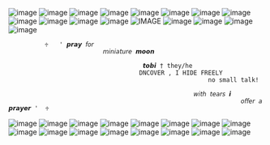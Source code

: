 ![image](https://64.media.tumblr.com/1c7a3127bdb5c6146563af6a6ba9e4d7/217582ed8e3d7acc-0a/s1280x1920/3d2d6621268c45358f4cea460cb1b686380857e9.pnj)
![image](https://64.media.tumblr.com/d1438a4ec4a05d7f0e1d5b0fa14628b7/395c59116de04539-34/s100x200/0c503ba02a94c3b21a63407d86a627b871b27885.gifv) ![image](https://64.media.tumblr.com/8cbf1a5e20bee35b572acb7eee370e75/395c59116de04539-3b/s100x200/2c2dbbd6e1ee6c5c9098fc9a1ee1b3aaf04219c5.gifv) ![image](https://64.media.tumblr.com/b91b2d561a40b1eb6091aeec41b0e5ea/395c59116de04539-c2/s100x200/f9e18a14b9b3e752698be88198ed123cdb781c53.gifv) ![image](https://64.media.tumblr.com/b9479f225dc6d1b077c287be0e937ca8/395c59116de04539-57/s100x200/94ea86a58089fc044fa38d123d38b35eb273c00f.gifv) ![image](https://64.media.tumblr.com/5371dec238a752afa2131436932b6316/395c59116de04539-08/s100x200/44ac4ca82df7935d7becbd014e2be30ae05ebb1c.gifv) ![image](https://64.media.tumblr.com/dc81b3d4a559a9649863818ebaf1c373/43ee0aec6aa627e2-fb/s100x200/c5a2d8f59ccfea6419766cde4cf59209b90ee68b.pnj) ![image](https://64.media.tumblr.com/0b8c525e5bc11b10d06beba7956a6840/395c59116de04539-6c/s100x200/1916575c80e0371ca6892209b4450230c4fea5b2.gifv) ![image](https://64.media.tumblr.com/5635973d56fd0e24cb36878219491e20/43ee0aec6aa627e2-0c/s100x200/2396ff3e8dbeb4152ffafca44e2844e8b9e47ba1.gifv)
![image](https://64.media.tumblr.com/becc3b16f0865b9dbe36d400a86a46a8/2ece627ec3b6607e-5a/s100x200/afa918b779b61ecb29e31ef6933df5455f599951.gifv) ![image](https://64.media.tumblr.com/ced7ccc248fa5bb4a87116777509a20a/020fbd12600ca3ea-50/s100x200/7f8234b876d59b3af8ba7b8c620096cf1b84e628.gifv) ![image](https://64.media.tumblr.com/62db539daf23065481cb984a28f089c2/2ece627ec3b6607e-f0/s100x200/bd35fdb25604afd085e9f32a461922b47828567b.gifv) ![IMAGE](https://64.media.tumblr.com/7baad9e1135f7bbfe24a8ab9880f6520/d592cf806e84de8c-85/s100x200/f6cb93515cb79a43462667068460fa191beafbcd.pnj) ![image](https://64.media.tumblr.com/08963acaba7d886070b9cf2e6680e5e2/d592cf806e84de8c-36/s100x200/30942c28f311296f4b7ab52c48570164ba5ce405.pnj) ![image](https://64.media.tumblr.com/91bf3e8a390420e3c712ff701ea0977c/4e50d992a23d3a7e-43/s100x200/76ec358ead5fd7876ab72c0fff45fad607253a14.gifv) ![image](https://64.media.tumblr.com/9bd7b05b25d80fffa47688aae6666c75/951b918382257f97-4a/s100x200/c8c4124b85561bbb4afa993247257daefa079e5b.gifv) ![image](https://64.media.tumblr.com/4181c2fc53d815714ec7b5f6b1ea0e67/6ccaf776c7ed2754-44/s100x200/0e6de67e7fb830f9ee9b919a37630bd2e7c5a59c.pnj)

	   		  ♱   ' 𝙥𝙧𝙖𝙮 𝘧𝘰𝘳 
                              𝘮𝘪𝘯𝘪𝘢𝘵𝘶𝘳𝘦 𝙢𝙤𝙤𝙣
	
                      		   			 𝙩𝙤𝙗𝙞 † they/he
              				            DNCOVER , I HIDE FREELY
                                                           no small talk!

										               𝘸𝘪𝘵𝘩 𝘵𝘦𝘢𝘳𝘴 𝙞
 								                                    𝘰𝘧𝘧𝘦𝘳 𝘢 𝙥𝙧𝙖𝙮𝙚𝙧 '  ♱
	
![image](https://64.media.tumblr.com/9bd10d5eea844f81d929016bc16fa6c1/59840e6362bc73df-98/s100x200/dfec5b1aec28802aeebacecd11782f7493284dc1.gifv) ![image](https://64.media.tumblr.com/f7061477e454544ded2ada2de9e24683/59840e6362bc73df-43/s100x200/c1d3d61c05c314932622a8ccb629935f6de0fa3a.gifv) ![image](https://64.media.tumblr.com/da7d8d74df3781481fa92358bca27de8/b6985bff52532c2e-42/s100x200/4ca1af11f7136602eff9b9f9c4441393ef1b7d9d.pnj) ![image](https://64.media.tumblr.com/54f3e982ef5e6b7e9328dc31c39443d4/c3280775eec64bab-ed/s100x200/e296bb60a321f7e154530234989a9db896f3745d.gifv) ![image](https://64.media.tumblr.com/29d4a59d0278528b353b16fb25d136bb/9f984a1d53f55fb4-65/s100x200/51550e522c1c0b8d2283ffe6ddf9964c7859c23c.gifv) ![image](https://64.media.tumblr.com/285d4103308389e8669e3bb346725236/c79d3f8924b55377-64/s100x200/9fe7f053f84973153c0893e9b0983c583bd71b20.gifv) ![image](https://64.media.tumblr.com/52e3a8a15b50167dcdef2b75a7e06781/fd2743ebf463e86e-3d/s100x200/a523c60b06c17d457e3615013d6415b8f57b5f79.pnj) ![image](https://64.media.tumblr.com/1f0bcdcbcdae7c31291da15a3618508e/0c50539804864d84-05/s100x200/8890914aba118ebc2cd21fd0b4f68705fcd50ec2.pnj)
![image](https://64.media.tumblr.com/94742a0ef4046bc9eb95ff2585d00b4d/c50dc93c89e251e3-89/s100x200/41adb512491421e1f4aec44fd20a8586abe4bffb.pnj) ![image](https://64.media.tumblr.com/2c630582de455b0dc7ea035757a6aa79/5145bbf0b29b3644-de/s100x200/60320710d5d310df921465c934bcabe9c10f9337.webp) ![image](https://64.media.tumblr.com/3f7ab0577c6746457804c72ff95168f1/5145bbf0b29b3644-0b/s100x200/deca01ac0ede7c4dcbfbce03feef602599f7a805.gifv) ![image](https://64.media.tumblr.com/cb71cbb337bbd3457cac5e0796fe0718/5145bbf0b29b3644-65/s100x200/b5150d9066e6005dc8c3a2babb9c07770f0a3ec5.webp) ![image](https://64.media.tumblr.com/70ec9d3047393e4d180c9667046ec451/5145bbf0b29b3644-cb/s100x200/c14936351054c082933817f5e843459865faed62.webp) ![image](https://64.media.tumblr.com/847bb46edc197ad30f44a2203abde0c7/5145bbf0b29b3644-d2/s100x200/381e2ae5e137a18a42d0a33327782a1a0a905538.webp) ![image](https://64.media.tumblr.com/7cc10f0413674be6f60c6aa5d393c89a/401b3412d2ee5779-83/s100x200/d70f16e44969d31155a9872af2ec4011ec4c2385.pnj) ![image](https://64.media.tumblr.com/e9ae1855920b563dd0fd7c4254f73bef/401b3412d2ee5779-84/s100x200/ac9f80fa5155d8ba9fcf5065759d670c6d021c06.gifv)
